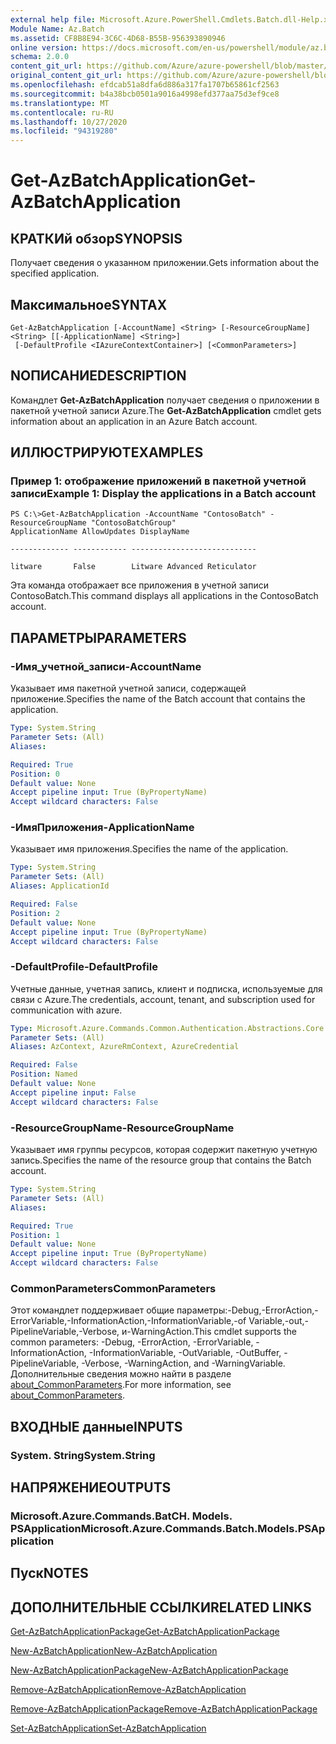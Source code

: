 ```yaml
---
external help file: Microsoft.Azure.PowerShell.Cmdlets.Batch.dll-Help.xml
Module Name: Az.Batch
ms.assetid: CF8B8E94-3C6C-4D68-B55B-956393890946
online version: https://docs.microsoft.com/en-us/powershell/module/az.batch/get-azbatchapplication
schema: 2.0.0
content_git_url: https://github.com/Azure/azure-powershell/blob/master/src/Batch/Batch/help/Get-AzBatchApplication.md
original_content_git_url: https://github.com/Azure/azure-powershell/blob/master/src/Batch/Batch/help/Get-AzBatchApplication.md
ms.openlocfilehash: efdcab51a8dfa6d886a317fa1707b65861cf2563
ms.sourcegitcommit: b4a38bcb0501a9016a4998efd377aa75d3ef9ce8
ms.translationtype: MT
ms.contentlocale: ru-RU
ms.lasthandoff: 10/27/2020
ms.locfileid: "94319280"
---
```

# <span data-ttu-id="5bc4b-101">Get-AzBatchApplication</span><span class="sxs-lookup"><span data-stu-id="5bc4b-101">Get-AzBatchApplication</span></span>

## <span data-ttu-id="5bc4b-102">КРАТКИй обзор</span><span class="sxs-lookup"><span data-stu-id="5bc4b-102">SYNOPSIS</span></span>
<span data-ttu-id="5bc4b-103">Получает сведения о указанном приложении.</span><span class="sxs-lookup"><span data-stu-id="5bc4b-103">Gets information about the specified application.</span></span>

## <span data-ttu-id="5bc4b-104">Максимальное</span><span class="sxs-lookup"><span data-stu-id="5bc4b-104">SYNTAX</span></span>

```
Get-AzBatchApplication [-AccountName] <String> [-ResourceGroupName] <String> [[-ApplicationName] <String>]
 [-DefaultProfile <IAzureContextContainer>] [<CommonParameters>]
```

## <span data-ttu-id="5bc4b-105">NОПИСАНИЕ</span><span class="sxs-lookup"><span data-stu-id="5bc4b-105">DESCRIPTION</span></span>
<span data-ttu-id="5bc4b-106">Командлет **Get-AzBatchApplication** получает сведения о приложении в пакетной учетной записи Azure.</span><span class="sxs-lookup"><span data-stu-id="5bc4b-106">The **Get-AzBatchApplication** cmdlet gets information about an application in an Azure Batch account.</span></span>

## <span data-ttu-id="5bc4b-107">ИЛЛЮСТРИРУЮТ</span><span class="sxs-lookup"><span data-stu-id="5bc4b-107">EXAMPLES</span></span>

### <span data-ttu-id="5bc4b-108">Пример 1: отображение приложений в пакетной учетной записи</span><span class="sxs-lookup"><span data-stu-id="5bc4b-108">Example 1: Display the applications in a Batch account</span></span>
```
PS C:\>Get-AzBatchApplication -AccountName "ContosoBatch" -ResourceGroupName "ContosoBatchGroup"
ApplicationName AllowUpdates DisplayName

------------- ------------ ----------------------------

litware       False        Litware Advanced Reticulator
```

<span data-ttu-id="5bc4b-109">Эта команда отображает все приложения в учетной записи ContosoBatch.</span><span class="sxs-lookup"><span data-stu-id="5bc4b-109">This command displays all applications in the ContosoBatch account.</span></span>

## <span data-ttu-id="5bc4b-110">ПАРАМЕТРЫ</span><span class="sxs-lookup"><span data-stu-id="5bc4b-110">PARAMETERS</span></span>

### <span data-ttu-id="5bc4b-111">-Имя_учетной_записи</span><span class="sxs-lookup"><span data-stu-id="5bc4b-111">-AccountName</span></span>
<span data-ttu-id="5bc4b-112">Указывает имя пакетной учетной записи, содержащей приложение.</span><span class="sxs-lookup"><span data-stu-id="5bc4b-112">Specifies the name of the Batch account that contains the application.</span></span>

```yaml
Type: System.String
Parameter Sets: (All)
Aliases:

Required: True
Position: 0
Default value: None
Accept pipeline input: True (ByPropertyName)
Accept wildcard characters: False
```

### <span data-ttu-id="5bc4b-113">-ИмяПриложения</span><span class="sxs-lookup"><span data-stu-id="5bc4b-113">-ApplicationName</span></span>
<span data-ttu-id="5bc4b-114">Указывает имя приложения.</span><span class="sxs-lookup"><span data-stu-id="5bc4b-114">Specifies the name of the application.</span></span>

```yaml
Type: System.String
Parameter Sets: (All)
Aliases: ApplicationId

Required: False
Position: 2
Default value: None
Accept pipeline input: True (ByPropertyName)
Accept wildcard characters: False
```

### <span data-ttu-id="5bc4b-115">-DefaultProfile</span><span class="sxs-lookup"><span data-stu-id="5bc4b-115">-DefaultProfile</span></span>
<span data-ttu-id="5bc4b-116">Учетные данные, учетная запись, клиент и подписка, используемые для связи с Azure.</span><span class="sxs-lookup"><span data-stu-id="5bc4b-116">The credentials, account, tenant, and subscription used for communication with azure.</span></span>

```yaml
Type: Microsoft.Azure.Commands.Common.Authentication.Abstractions.Core.IAzureContextContainer
Parameter Sets: (All)
Aliases: AzContext, AzureRmContext, AzureCredential

Required: False
Position: Named
Default value: None
Accept pipeline input: False
Accept wildcard characters: False
```

### <span data-ttu-id="5bc4b-117">-ResourceGroupName</span><span class="sxs-lookup"><span data-stu-id="5bc4b-117">-ResourceGroupName</span></span>
<span data-ttu-id="5bc4b-118">Указывает имя группы ресурсов, которая содержит пакетную учетную запись.</span><span class="sxs-lookup"><span data-stu-id="5bc4b-118">Specifies the name of the resource group that contains the Batch account.</span></span>

```yaml
Type: System.String
Parameter Sets: (All)
Aliases:

Required: True
Position: 1
Default value: None
Accept pipeline input: True (ByPropertyName)
Accept wildcard characters: False
```

### <span data-ttu-id="5bc4b-119">CommonParameters</span><span class="sxs-lookup"><span data-stu-id="5bc4b-119">CommonParameters</span></span>
<span data-ttu-id="5bc4b-120">Этот командлет поддерживает общие параметры:-Debug,-ErrorAction,-ErrorVariable,-InformationAction,-InformationVariable,-of Variable,-out,-PipelineVariable,-Verbose, и-WarningAction.</span><span class="sxs-lookup"><span data-stu-id="5bc4b-120">This cmdlet supports the common parameters: -Debug, -ErrorAction, -ErrorVariable, -InformationAction, -InformationVariable, -OutVariable, -OutBuffer, -PipelineVariable, -Verbose, -WarningAction, and -WarningVariable.</span></span> <span data-ttu-id="5bc4b-121">Дополнительные сведения можно найти в разделе [about_CommonParameters](http://go.microsoft.com/fwlink/?LinkID=113216).</span><span class="sxs-lookup"><span data-stu-id="5bc4b-121">For more information, see [about_CommonParameters](http://go.microsoft.com/fwlink/?LinkID=113216).</span></span>

## <span data-ttu-id="5bc4b-122">ВХОДНЫЕ данные</span><span class="sxs-lookup"><span data-stu-id="5bc4b-122">INPUTS</span></span>

### <span data-ttu-id="5bc4b-123">System. String</span><span class="sxs-lookup"><span data-stu-id="5bc4b-123">System.String</span></span>

## <span data-ttu-id="5bc4b-124">НАПРЯЖЕНИЕ</span><span class="sxs-lookup"><span data-stu-id="5bc4b-124">OUTPUTS</span></span>

### <span data-ttu-id="5bc4b-125">Microsoft.Azure.Commands.BatCH. Models. PSApplication</span><span class="sxs-lookup"><span data-stu-id="5bc4b-125">Microsoft.Azure.Commands.Batch.Models.PSApplication</span></span>

## <span data-ttu-id="5bc4b-126">Пуск</span><span class="sxs-lookup"><span data-stu-id="5bc4b-126">NOTES</span></span>

## <span data-ttu-id="5bc4b-127">ДОПОЛНИТЕЛЬНЫЕ ССЫЛКИ</span><span class="sxs-lookup"><span data-stu-id="5bc4b-127">RELATED LINKS</span></span>

[<span data-ttu-id="5bc4b-128">Get-AzBatchApplicationPackage</span><span class="sxs-lookup"><span data-stu-id="5bc4b-128">Get-AzBatchApplicationPackage</span></span>](./Get-AzBatchApplicationPackage.md)

[<span data-ttu-id="5bc4b-129">New-AzBatchApplication</span><span class="sxs-lookup"><span data-stu-id="5bc4b-129">New-AzBatchApplication</span></span>](./New-AzBatchApplication.md)

[<span data-ttu-id="5bc4b-130">New-AzBatchApplicationPackage</span><span class="sxs-lookup"><span data-stu-id="5bc4b-130">New-AzBatchApplicationPackage</span></span>](./New-AzBatchApplicationPackage.md)

[<span data-ttu-id="5bc4b-131">Remove-AzBatchApplication</span><span class="sxs-lookup"><span data-stu-id="5bc4b-131">Remove-AzBatchApplication</span></span>](./Remove-AzBatchApplication.md)

[<span data-ttu-id="5bc4b-132">Remove-AzBatchApplicationPackage</span><span class="sxs-lookup"><span data-stu-id="5bc4b-132">Remove-AzBatchApplicationPackage</span></span>](./Remove-AzBatchApplicationPackage.md)

[<span data-ttu-id="5bc4b-133">Set-AzBatchApplication</span><span class="sxs-lookup"><span data-stu-id="5bc4b-133">Set-AzBatchApplication</span></span>](./Set-AzBatchApplication.md)


